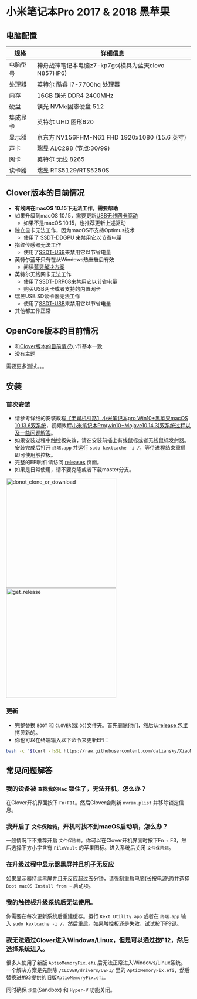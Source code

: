 # 小米笔记本Pro 2017 & 2018 黑苹果

## 电脑配置

| 规格     | 详细信息                                     |
| -------- | ---------------------------------------- |
| 电脑型号 | 神舟战神笔记本电脑z7-kp7gs(模具为蓝天clevo N857HP6)             |
| 处理器   | 英特尔 酷睿 i7-7700hq 处理器             |
| 内存     | 16GB 镁光 DDR4 2400MHz                 |
| 硬盘     | 镁光 NVMe固态硬盘 512                   |
| 集成显卡 | 英特尔 UHD 图形620                            |
| 显示器   | 京东方 NV156FHM-N61 FHD 1920x1080 (15.6 英寸) |
| 声卡     | 瑞昱 ALC298 (节点:30/99)                     |
| 网卡     | 英特尔 无线 8265                              |
| 读卡器   | 瑞昱 RTS5129/RTS5250S                      |


## Clover版本的目前情况

- <b>有线网在macOS 10.15下无法工作，需要帮助</b>
- 如果升级到macOS 10.15，需要更新[USB无线网卡驱动](https://github.com/chris1111/Wireless-USB-Adapter-Clover/releases)
  - 如果不是macOS 10.15，也推荐更新上述驱动
- 独立显卡无法工作，因为macOS不支持Optimus技术
  - 使用了 [SSDT-DDGPU](EFI/CLOVER/ACPI/patched/SSDT-DDGPU.dsl) 来禁用它以节省电量
- 指纹传感器无法工作
  - 使用了[SSDT-USB](EFI/CLOVER/ACPI/patched/SSDT-USB.dsl)来禁用它以节省电量
- ~~英特尔蓝牙只有在从Windows热重启后有效~~
  - ~~阅读[蓝牙解决方案](https://github.com/daliansky/XiaoMi-Pro/wiki/蓝牙解决方案)~~
- 英特尔无线网卡无法工作
  - 使用了[SSDT-DRP08](EFI/CLOVER/ACPI/patched/SSDT-DRP08.dsl)来禁用它以节省电量
  - 购买USB网卡或者支持的内置网卡
- 瑞昱USB SD读卡器无法工作
  - 使用了[SSDT-USB](EFI/CLOVER/ACPI/patched/SSDT-USB.dsl)来禁用它以节省电量
- 其他都工作正常


## OpenCore版本的目前情况

- 和[Clover版本的目前情况](#clover版本的目前情况)小节基本一致
- 没有主题

需要更多测试。。。


## 安装

### 首次安装

- 请参考详细的安装教程[【老司机引路】小米笔记本pro Win10+黑苹果macOS 10.13.6双系统](http://www.miui.com/thread-11363672-1-1.html)，视频教程[小米笔记本Pro(win10+Mojave10.14.3)双系统过程以及一些问题解答](http://www.bilibili.com/video/av42261432?share_medium=android&share_source=copy_link&bbid=bVk_DmoLaV48Wj4Pcw9zinfoc&ts=1555066114848)。
- 如果安装过程中触控板失效，请在安装前插上有线鼠标或者无线鼠标发射器。安装完成后打开 `终端.app` 并运行 `sudo kextcache -i /`，等待进程结束重启即可使用触控板。
- 完整的EFI附件请访问 [releases](https://github.com/daliansky/XiaoMi-Pro/releases) 页面。
 - 如果是日常使用，请不要克隆或者下载master分支。
 
 <img src="img/donot_Clone_or_Download.jpg" width="300px" alt="donot_clone_or_download">
 <img src="img/get_Release.jpg" width="300px" alt="get_release">
 
 ### 更新
 
- 完整替换 `BOOT` 和 `CLOVER`(或 `OC`)文件夹。首先删除他们，然后从[release 包里](https://github.com/daliansky/XiaoMi-Pro/releases)拷贝新的。
- 你也可以在终端输入以下命令来更新EFI：

```bash
bash -c "$(curl -fsSL https://raw.githubusercontent.com/daliansky/XiaoMi-Pro-Hackintosh/master/install_cn.sh)"
```


## 常见问题解答

### 我的设备被 `查找我的Mac` 锁住了，无法开机，怎么办？

在Clover开机界面按下 `Fn+F11`。然后Clover会刷新 `nvram.plist` 并移除锁定信息。

### 我开启了 `文件保险箱`，开机时找不到macOS启动项，怎么办？

一般情况下不推荐开启 `文件保险箱`。你可以在Clover开机界面时按下Fn + F3，然后选择下方小字含有 `FileVault` 的苹果图标。进入系统后关闭 `文件保险箱`。

### 在升级过程中显示器黑屏并且机子无反应

如果显示器持续黑屏并且无反应超过五分钟，请强制重启电脑(长按电源键)并选择 `Boot macOS Install from ~` 启动项。

### 我的触控板升级系统后无法使用。

你需要在每次更新系统后重建缓存。运行 `Kext Utility.app` 或者在 `终端.app` 输入 `sudo kextcache -i /`，然后重启。如果触控板还是失效，试试按下F9键。

### 我无法通过Clover进入Windows/Linux，但是可以通过按F12，然后选择系统进入。

很多人使用了新版 `AptioMemoryFix.efi` 后无法正常进入Windows/Linux系统。一个解决方案是先删除 `/CLOVER/drivers/UEFI/` 里的 `AptioMemoryFix.efi`，然后替换进[#93](https://github.com/daliansky/XiaoMi-Pro/issues/93)提供的旧版`AptioMemoryFix.efi`。

同时确保 `沙盒`(Sandbox) 和 `Hyper-V` 功能关闭。





